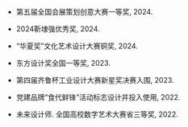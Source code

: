 
- 第五届全国会展策划创意大赛一等奖, 2024.

- 2024靳埭强优秀奖, 2024.

-  “华夏奖”文化艺术设计大赛铜奖, 2024.

- 东方设计奖全国一等奖, 2023.

-  第四届齐鲁杯工业设计大赛新星奖决赛入围, 2023.

- 党建品牌“食代鲜锋”活动标志设计并投入使用, 2022.

- 未来设计师. 全国高校数字艺术大赛省三等奖, 2022.